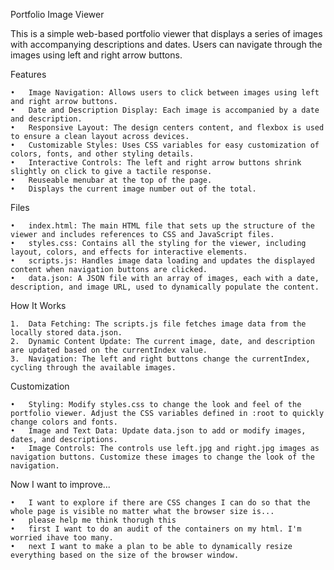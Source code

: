Portfolio Image Viewer

This is a simple web-based portfolio viewer that displays a series of images with accompanying descriptions and dates. Users can navigate through the images using left and right arrow buttons.

Features

	•	Image Navigation: Allows users to click between images using left and right arrow buttons.
	•	Date and Description Display: Each image is accompanied by a date and description. 
	•	Responsive Layout: The design centers content, and flexbox is used to ensure a clean layout across devices.
	•	Customizable Styles: Uses CSS variables for easy customization of colors, fonts, and other styling details.
	•	Interactive Controls: The left and right arrow buttons shrink slightly on click to give a tactile response.
    •	Reuseable menubar at the top of the page. 
    •   Displays the current image number out of the total.

Files

	•	index.html: The main HTML file that sets up the structure of the viewer and includes references to CSS and JavaScript files.
	•	styles.css: Contains all the styling for the viewer, including layout, colors, and effects for interactive elements.
	•	scripts.js: Handles image data loading and updates the displayed content when navigation buttons are clicked.
	•	data.json: A JSON file with an array of images, each with a date, description, and image URL, used to dynamically populate the content.


How It Works

	1.	Data Fetching: The scripts.js file fetches image data from the locally stored data.json.
	2.	Dynamic Content Update: The current image, date, and description are updated based on the currentIndex value.
	3.	Navigation: The left and right buttons change the currentIndex, cycling through the available images.

Customization

	•	Styling: Modify styles.css to change the look and feel of the portfolio viewer. Adjust the CSS variables defined in :root to quickly change colors and fonts.
	•	Image and Text Data: Update data.json to add or modify images, dates, and descriptions.
	•	Image Controls: The controls use left.jpg and right.jpg images as navigation buttons. Customize these images to change the look of the navigation.

Now I want to improve... 

	•	I want to explore if there are CSS changes I can do so that the whole page is visible no matter what the browser size is... 
    •   please help me think thorugh this
    •   first I want to do an audit of the containers on my html. I'm worried ihave too many. 
    •   next I want to make a plan to be able to dynamically resize everything based on the size of the browser window. 
